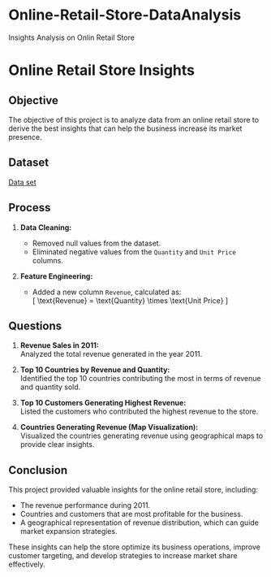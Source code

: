 # Online-Retail-Store-DataAnalysis
Insights Analysis on Onlin Retail Store
# Online Retail Store Insights

## Objective  
The objective of this project is to analyze data from an online retail store to derive the best insights that can help the business increase its market presence.

## Dataset  
<a href="https://github.com/SAIABHILASHKARRI37/Online-Retail-Store-DataAnalysis/blob/main/Online%20Retail.xlsx">Data set</a>

## Process  
1. **Data Cleaning:**  
   - Removed null values from the dataset.  
   - Eliminated negative values from the `Quantity` and `Unit Price` columns.  

2. **Feature Engineering:**  
   - Added a new column `Revenue`, calculated as:  
     \[
     \text{Revenue} = \text{Quantity} \times \text{Unit Price}
     \]

## Questions  
1. **Revenue Sales in 2011:**  
   Analyzed the total revenue generated in the year 2011.

2. **Top 10 Countries by Revenue and Quantity:**  
   Identified the top 10 countries contributing the most in terms of revenue and quantity sold.

3. **Top 10 Customers Generating Highest Revenue:**  
   Listed the customers who contributed the highest revenue to the store.

4. **Countries Generating Revenue (Map Visualization):**  
   Visualized the countries generating revenue using geographical maps to provide clear insights.

## Conclusion  
This project provided valuable insights for the online retail store, including:  
- The revenue performance during 2011.  
- Countries and customers that are most profitable for the business.  
- A geographical representation of revenue distribution, which can guide market expansion strategies.  

These insights can help the store optimize its business operations, improve customer targeting, and develop strategies to increase market share effectively.  

